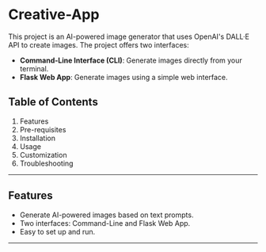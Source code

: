 # Creative-App


This project is an AI-powered image generator that uses OpenAI's DALL·E API to create images. The project offers two interfaces:

- **Command-Line Interface (CLI)**: Generate images directly from your terminal.
- **Flask Web App**: Generate images using a simple web interface.

## Table of Contents

1. Features
2. Pre-requisites
3. Installation
4. Usage
5. Customization
6. Troubleshooting


---

## Features

- Generate AI-powered images based on text prompts.
- Two interfaces: Command-Line and Flask Web App.
- Easy to set up and run.

---
